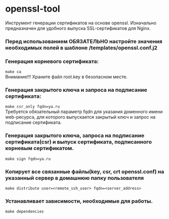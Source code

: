 # openssl-tool
Инструмент генерации сертификатов на основе openssl. Изначально предназначен для удобного выпуска SSL-сертификатов для Nginx.
### Перед использованием ОБЯЗАТЕЛЬНО настройте значения необходимых полей в шаблоне /templates/openssl.conf.j2
  
  ### Генерация корневого сертификата:
  ```make ca```   
  Внимание!!! Храните файл root.key в безопасном месте.
  
 ### Генерация закрытого ключа и запроса на подписание сертификата:
 ```make csr_only fqdn=ya.ru```   
 Требуется обязательный параметр fqdn для указания доменного имени web-ресурса, для которого выпускается закрытый ключ и запрос на подписание сертификата.
  
 ### Генерация закрытого ключа, запроса на подписание сертификата(csr) и выпуск сертификата, подписанного корневым сертификатом.
 ```make sign fqdn=ya.ru```   

 ### Копирует все связанные файлы(key, csr, crt openssl.conf) на указанный сервер в домашнюю папку пользователя
 ```make distribute user=<remote_ssh_user> fqdn=<server_address>```
  
### Устанавливает зависимости, необходимые для работы.
```make dependencies```
  
